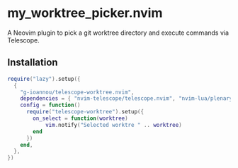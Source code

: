 # my_worktree_picker.nvim

A Neovim plugin to pick a git worktree directory and execute commands via Telescope.

## Installation

```lua
require("lazy").setup({
  {
    "g-ioannou/telescope-worktree.nvim",
    dependencies = { "nvim-telescope/telescope.nvim", "nvim-lua/plenary.nvim" },
    config = function()
      require("telescope-worktree").setup({
        on_select = function(worktree)
            vim.notify("Selected worktre " .. worktree)
        end
      })
    end,
  },
})
```
